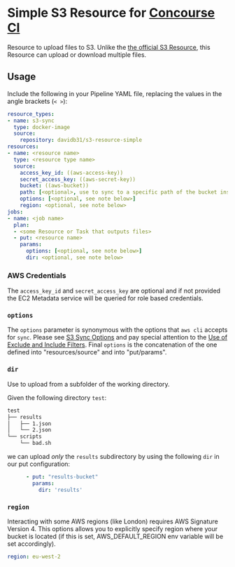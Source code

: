 # Simple S3 Resource for [Concourse CI](http://concourse.ci)

Resource to upload files to S3. Unlike the [the official S3 Resource](https://github.com/concourse/s3-resource), this Resource can upload or download multiple files.

## Usage

Include the following in your Pipeline YAML file, replacing the values in the angle brackets (`< >`):

```yaml
resource_types:
- name: s3-sync
  type: docker-image
  source:
    repository: davidb31/s3-resource-simple
resources:
- name: <resource name>
  type: <resource type name>
  source:
    access_key_id: ((aws-access-key))
    secret_access_key: ((aws-secret-key))
    bucket: ((aws-bucket))
    path: [<optional>, use to sync to a specific path of the bucket instead of root of bucket]
    options: [<optional, see note below>]
    region: <optional, see note below>
jobs:
- name: <job name>
  plan:
  - <some Resource or Task that outputs files>
  - put: <resource name>
    params:
      options: [<optional, see note below>]
      dir: <optional, see note below>
```

### AWS Credentials

The `access_key_id` and `secret_access_key` are optional and if not provided the EC2 Metadata service will be queried for role based credentials.

### `options`

The `options` parameter is synonymous with the options that `aws cli` accepts for `sync`. Please see [S3 Sync Options](http://docs.aws.amazon.com/cli/latest/reference/s3/sync.html#options) and pay special attention to the [Use of Exclude and Include Filters](http://docs.aws.amazon.com/cli/latest/reference/s3/index.html#use-of-exclude-and-include-filters).
Final `options` is the concatenation of the one defined into "resources/source" and into "put/params".

### `dir`

Use to upload from a subfolder of the working directory.

Given the following directory `test`:

```txt
test
├── results
│   ├── 1.json
│   └── 2.json
└── scripts
    └── bad.sh
```

we can upload _only_ the `results` subdirectory by using the following `dir` in our put configuration:

```yaml
      - put: "results-bucket"
        params:
          dir: 'results'
```

### `region`

Interacting with some AWS regions (like London) requires AWS Signature Version
4. This options allows you to explicitly specify region where your bucket is
located (if this is set, AWS_DEFAULT_REGION env variable will be set accordingly).

```yaml
region: eu-west-2
```
